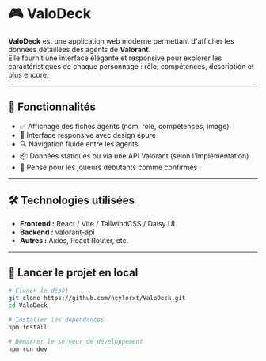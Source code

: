 # 🎮 ValoDeck

**ValoDeck** est une application web moderne permettant d'afficher les données détaillées des agents de **Valorant**.  
Elle fournit une interface élégante et responsive pour explorer les caractéristiques de chaque personnage : rôle, compétences, description et plus encore.

---

## 🧩 Fonctionnalités

- ✅ Affichage des fiches agents (nom, rôle, compétences, image)
- 🎨 Interface responsive avec design épuré
- 🔍 Navigation fluide entre les agents
- 📦 Données statiques ou via une API Valorant (selon l'implémentation)
- 🧠 Pensé pour les joueurs débutants comme confirmés

---

## 🛠️ Technologies utilisées

- **Frontend :** React / Vite / TailwindCSS / Daisy UI
- **Backend :** valorant-api
- **Autres :** Axios, React Router, etc.

---

## 🚀 Lancer le projet en local

```bash
# Cloner le dépôt
git clone https://github.com/neylorxt/ValoDeck.git
cd ValoDeck

# Installer les dépendances
npm install

# Démarrer le serveur de développement
npm run dev
